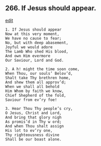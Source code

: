 
## 266.  If Jesus should appear.
[edit](https://docs.google.com/document/d/1kpxjJXLBdsI9hbhsvRAGk6z%2DMXr839ZD/edit?mode=html)



    1. If Jesus should appear
    Now at this very moment,
    We have no cause to fear;
    No, but with deep abasement, 
    Joyful we would adore 
    The Lamb Who shed His blood, 
    And own Him evermore 
    Our Saviour, Lord and God.

    2. A h! might the time soon come,
    When Thou, our souls’ Belov’d, 
    Shalt take Thy brethren home,
    And shew them all approv’d; 
    When we shall all behold 
    Him Whom by faith we know, 
    Chief Shepherd of the fold,
    Saviour from ev’ry foe!

    3. Hear Thou Thy people’s cry,
    O Jesus, Christ and Lord,
    And bring that glory nigh 
    As promis’d in Thy w ord;
    And when Thou shalt assign 
    His lot to ev’ry one,
    Thy righteousness divine 
    Shall be our boast alone.
